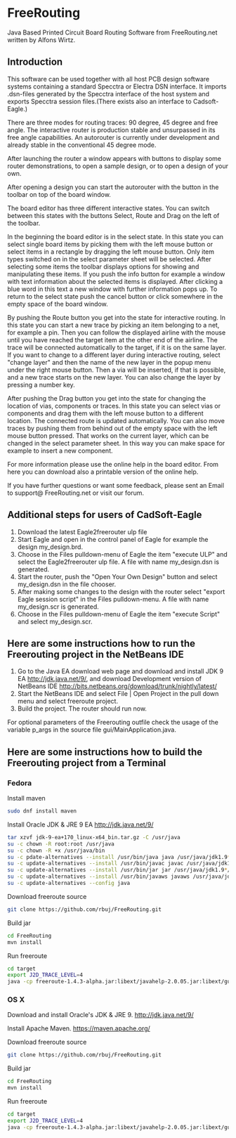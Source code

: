 # FreeRouting

Java Based Printed Circuit Board Routing Software from FreeRouting.net written by Alfons Wirtz.

## Introduction

This software can be used together with all host PCB design software systems containing a standard Specctra or Electra DSN interface. It imports .dsn-files generated by the Specctra interface of the host system and exports Specctra session files.(There exists also an interface to Cadsoft-Eagle.)

There are three modes for routing traces: 90 degree, 45 degree and free angle. The interactive router is production stable and unsurpassed in its free angle capabilities. An autorouter is currently under development and already stable in the conventional 45 degree mode.

After launching the router a window appears with buttons to display some router demonstrations, to open a sample design, or to open a design of your own.

After opening a design you can start the autorouter with the button in the toolbar on top of the board window.

The board editor has three different interactive states. You can switch between this states with the buttons Select, Route and Drag on the left of the toolbar.

In the beginning the board editor is in the select state. In this state you can select single board items by picking them with the left mouse button or select items in a rectangle by dragging the left mouse button. Only item types switched on in the select parameter sheet will be selected. After selecting some items the toolbar displays options for showing and manipulating these items. If you push the info button for example a window with text information about the selected items is displayed. After clicking a blue word in this text a new window with further information pops up. To return to the select state push the cancel button or click somewhere in the empty space of the board window.

By pushing the Route button you get into the state for interactive routing. In this state you can start a new trace by picking an item belonging to a net, for example a pin. Then you can follow the displayed airline with the mouse until you have reached the target item at the other end of the airline. The trace will be connected automatically to the target, if it is on the same layer. If you want to change to a different layer during interactive routing, select "change layer" and then the name of the new layer in the popup menu under the right mouse button. Then a via will be inserted, if that is possible, and a new trace starts on the new layer. You can also change the layer by pressing a number key.

After pushing the Drag button you get into the state for changing the location of vias, components or traces. In this state you can select vias or components and drag them with the left mouse button to a different location. The connected route is updated automatically. You can also move traces by pushing them from behind out of the empty space with the left mouse button pressed. That works on the current layer, which can be changed in the select parameter sheet. In this way you can make space for example to insert a new component.

For more information please use the online help in the board editor. From here you can download also a printable version of the online help.

If you have further questions or want some feedback, please sent an Email to support@ FreeRouting.net or visit our forum.

## Additional steps for users of CadSoft-Eagle

1. Download the latest Eagle2freerouter ulp file
2. Start Eagle and open in the control panel of Eagle for example the design my_design.brd.
3. Choose in the Files pulldown-menu of Eagle the item "execute ULP" and select the Eagle2freerouter ulp file. A file with name my_design.dsn is generated.
4. Start the router, push the "Open Your Own Design" button and select my_design.dsn in the file chooser.
5. After making some changes to the design with the router select "export Eagle session script" in the Files pulldown-menu. A file with name my_design.scr is generated.
6. Choose in the Files pulldown-menu of Eagle the item "execute Script" and select my_design.scr.


## Here are some instructions how to run the Freerouting project in the NetBeans IDE

1. Go to the Java EA download web page and download and install JDK 9 EA http://jdk.java.net/9/, and download Development version of NetBeans IDE http://bits.netbeans.org/download/trunk/nightly/latest/
2. Start the NetBeans IDE and select File | Open Project in the pull down menu and select freeroute project.
3. Build the project. The router should run now.

For optional parameters of the Freerouting outfile check the usage of the variable p_args in the source file gui/MainApplication.java.

## Here are some instructions how to build the Freerouting project from a Terminal

### Fedora

Install maven
```bash
sudo dnf install maven
```

Install Oracle JDK & JRE 9 EA http://jdk.java.net/9/
```bash
tar xzvf jdk-9-ea+170_linux-x64_bin.tar.gz -C /usr/java
su -c chown -R root:root /usr/java
su -c chown -R +x /usr/java/bin
su -c pdate-alternatives --install /usr/bin/java java /usr/java/jdk1.9*/bin/java 1065
su -c update-alternatives --install /usr/bin/javac javac /usr/java/jdk1.9*/bin/javac 1065
su -c update-alternatives --install /usr/bin/jar jar /usr/java/jdk1.9*/bin/jar 1065
su -c update-alternatives --install /usr/bin/javaws javaws /usr/java/jdk1.9*/bin/javaws 1065
su -c update-alternatives --config java
```

Download freeroute source
```bash
git clone https://github.com/rbuj/FreeRouting.git
```

Build jar
```bash
cd FreeRouting
mvn install
```

Run freeroute
```bash
cd target
export J2D_TRACE_LEVEL=4
java -cp freeroute-1.4.3-alpha.jar:libext/javahelp-2.0.05.jar:libext/guava-22.0.jar net.freerouting.freeroute.MainApp
```

### OS X
Download and install Oracle's JDK & JRE 9. http://jdk.java.net/9/

Install Apache Maven. https://maven.apache.org/

Download freeroute source
```bash
git clone https://github.com/rbuj/FreeRouting.git
```

Build jar
```bash
cd FreeRouting
mvn install
```

Run freeroute
```bash
cd target
export J2D_TRACE_LEVEL=4
java -cp freeroute-1.4.3-alpha.jar:libext/javahelp-2.0.05.jar:libext/guava-22.0.jar net.freerouting.freeroute.MainApp
```
